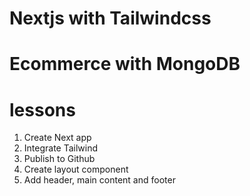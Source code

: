 # Nextjs with Tailwindcss

# Ecommerce with MongoDB

# lessons

1. Create Next app
2. Integrate Tailwind
3. Publish to Github
4. Create layout component
5. Add header, main content and footer
